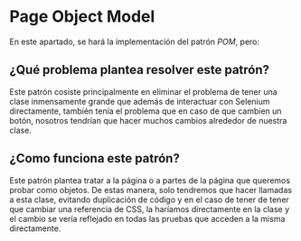 # Page Object Model
En este apartado, se hará la implementación del patrón *POM*, pero:
## ¿Qué problema plantea resolver este patrón?
Este patrón cosiste principalmente en eliminar el problema de tener una clase inmensamente grande que además de interactuar con Selenium directamente, también tenía el problema que en caso de que cambien un botón, nosotros tendrían que hacer muchos cambios alrededor de nuestra clase.
## ¿Como funciona este patrón?
Este patrón plantea tratar a la página o a partes de la página que queremos probar como objetos. De estas manera, solo tendremos que hacer llamadas a esta clase, evitando duplicación de código y en el caso de tener de tener que cambiar una referencia de CSS, la haríamos directamente en la clase y el cambio se vería reflejado en todas las pruebas que acceden a la misma directamente.